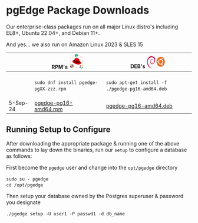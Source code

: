 # pgEdge Package Downloads
Our enterprise-class packages run on all major Linux distro's including EL8+, Ubuntu 22.04+, and Debian 11+.  

And yes... we also run on Amazon Linux 2023 & SLES 15

|         | RPM's <img width=40 height=40 src=img/enterprise-linux.png> | DEB's <img width=50 height=35 src=img/debian-ubuntu.png>               |
|---------|-------------------------------------------------------------|------------------------------------------------------------------------|
|         | &nbsp;<br> `sudo dnf install pgedge-pgXX-zzz.rpm` <br>&nbsp;| &nbsp;<br> `sudo apt-get install -f ./pgedge-pg16-amd64.deb` <br>&nbsp;|
| 5-Sep-24| [pgedge-pg16-amd64.rpm](https://pgedge.com)                 | [pgedge-pg16-amd64.deb](https://pgedge.com)                            |



## Running Setup to Configure 
After downloading the appropriate package & running one of the above commands to lay down the binaries, run our `setup` to configure a database as follows:

First become the `pgedge` user and change into the `opt/pgedge` directory
```
sudo su - pgedge
cd /opt/pgedge
```

Then setup your database owned by the Postgres superuser & password you designate
```
./pgedge setup -U user1 -P passwd1 -d db_name
```


